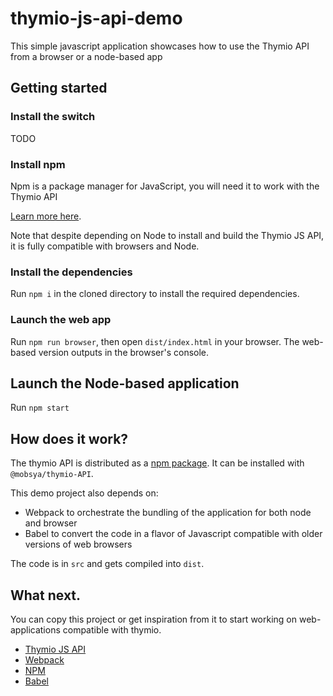 # thymio-js-api-demo

This simple javascript application showcases how to use the Thymio API from a browser or a node-based app


## Getting started

### Install the switch

TODO

### Install npm

Npm is a package manager for JavaScript, you will need it to work with the Thymio API

[Learn more here](https://docs.npmjs.com/getting-started/installing-node#install-npm--manage-npm-versions).

Note that despite depending on Node to install and build the Thymio JS API, it is fully compatible with browsers
and Node.

### Install the dependencies

Run `npm i` in the cloned directory to install the required dependencies.

### Launch the web app

Run `npm run browser`, then open `dist/index.html` in your browser.
The web-based version outputs in the browser's console.

## Launch the Node-based application

Run `npm start`


## How does it work?

The thymio API is distributed as a [npm package](https://www.npmjs.com/package/@mobsya/thymio-api).
It can be installed with `@mobsya/thymio-API`.

This demo project also depends on:
* Webpack to orchestrate the bundling of the application for both node and browser
* Babel to convert the code in a flavor of Javascript compatible with older versions of web browsers

The code is in `src` and gets compiled into `dist`.

## What next.

You can copy this project or get inspiration from it to start working on web-applications compatible with thymio.

* [Thymio JS API](https://readthedocs.org/projects/aseba/)
* [Webpack](https://webpack.js.org/)
* [NPM](https://docs.npmjs.com/)
* [Babel](https://babeljs.io/)
